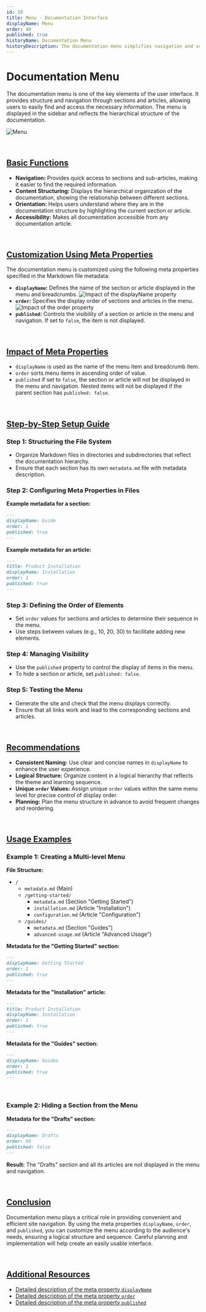 ```yaml
---
id: 10
title: Menu - Documentation Interface
displayName: Menu
order: 40
published: true
historyName: Documentation Menu
historyDescription: The documentation menu simplifies navigation and section structure using the `displayName`, `order`, `published` meta properties.
---
```


# Documentation Menu

The documentation menu is one of the key elements of the user interface. It provides structure and navigation through sections and articles, allowing users to easily find and access the necessary information. The menu is displayed in the sidebar and reflects the hierarchical structure of the documentation.

![Menu](https://raw.githubusercontent.com/SolarSpaceTech/product-documentation-content/refs/heads/main/ru/documentation/markdown/images/menu.png)

<br/>

## [Basic Functions](basic-functions)

- **Navigation:** Provides quick access to sections and sub-articles, making it easier to find the required information.
- **Content Structuring:** Displays the hierarchical organization of the documentation, showing the relationship between different sections.
- **Orientation:** Helps users understand where they are in the documentation structure by highlighting the current section or article.
- **Accessibility:** Makes all documentation accessible from any documentation article.

<br/>

## [Customization Using Meta Properties](customization-using-meta-properties)

The documentation menu is customized using the following meta properties specified in the Markdown file metadata:

- **`displayName`:** Defines the name of the section or article displayed in the menu and breadcrumbs.
  ![Impact of the displayName property](https://raw.githubusercontent.com/SolarSpaceTech/product-documentation-content/refs/heads/main/ru/documentation/markdown/images/display-name.png)
- **`order`:** Specifies the display order of sections and articles in the menu.
  ![Impact of the order property](https://raw.githubusercontent.com/SolarSpaceTech/product-documentation-content/refs/heads/main/ru/documentation/markdown/images/order.png)
- **`published`:** Controls the visibility of a section or article in the menu and navigation. If set to `false`, the item is not displayed.

<br/>

## [Impact of Meta Properties](impact-of-meta-properties)

- `displayName` is used as the name of the menu item and breadcrumb item.
- `order` sorts menu items in ascending order of value.
- `published` if set to `false`, the section or article will not be displayed in the menu and navigation. Nested items will not be displayed if the parent section has `published: false`.

<br/>

## [Step-by-Step Setup Guide](step-by-step-setup-guide)

### Step 1: Structuring the File System

- Organize Markdown files in directories and subdirectories that reflect the documentation hierarchy.
- Ensure that each section has its own `metadata.md` file with metadata description.

### Step 2: Configuring Meta Properties in Files

**Example metadata for a section:**

```md
---
displayName: Guide
order: 1
published: true
---
```

**Example metadata for an article:**

```md
---
title: Product Installation
displayName: Installation
order: 1
published: true
---
```

### Step 3: Defining the Order of Elements

- Set `order` values for sections and articles to determine their sequence in the menu.
- Use steps between values (e.g., 10, 20, 30) to facilitate adding new elements.

### Step 4: Managing Visibility

- Use the `published` property to control the display of items in the menu.
- To hide a section or article, set `published: false`.

### Step 5: Testing the Menu

- Generate the site and check that the menu displays correctly.
- Ensure that all links work and lead to the corresponding sections and articles.

<br/>

## [Recommendations](recommendations)

- **Consistent Naming:** Use clear and concise names in `displayName` to enhance the user experience.
- **Logical Structure:** Organize content in a logical hierarchy that reflects the theme and learning sequence.
- **Unique `order` Values:** Assign unique `order` values within the same menu level for precise control of display order.
- **Planning:** Plan the menu structure in advance to avoid frequent changes and reordering.

<br/>

## [Usage Examples](examples)

### Example 1: Creating a Multi-level Menu

**File Structure:**

- `/`
  - `metadata.md` (Main)
  - `/getting-started/`
    - `metadata.md` (Section "Getting Started")
    - `installation.md` (Article "Installation")
    - `configuration.md` (Article "Configuration")
  - `/guides/`
    - `metadata.md` (Section "Guides")
    - `advanced-usage.md` (Article "Advanced Usage")

**Metadata for the "Getting Started" section:**

```md
---
displayName: Getting Started
order: 1
published: true
---
```

**Metadata for the "Installation" article:**

```md
---
title: Product Installation
displayName: Installation
order: 1
published: true
---
```

**Metadata for the "Guides" section:**

```md
---
displayName: Guides
order: 2
published: true
---
```

<br/>

### Example 2: Hiding a Section from the Menu

**Metadata for the "Drafts" section:**

```md
---
displayName: Drafts
order: 99
published: false
---
```

**Result:** The "Drafts" section and all its articles are not displayed in the menu and navigation.

<br/>

## [Conclusion](conclusion)

Documentation menu plays a critical role in providing convenient and efficient site navigation. By using the meta properties `displayName`, `order`, and `published`,
you can customize the menu according to the audience's needs, ensuring a logical structure and sequence. Careful planning
and implementation will help create an easily usable interface.

<br/>

## [Additional Resources](additional-resources)

- [Detailed description of the meta property `displayName`]([37])
- [Detailed description of the meta property `order`]([45])
- [Detailed description of the meta property `published`]([46])

